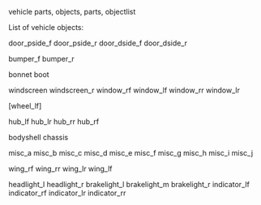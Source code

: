 vehicle parts, objects, parts, objectlist

List of vehicle objects:

door_pside_f
door_pside_r
door_dside_f
door_dside_r

bumper_f
bumper_r

bonnet
boot

windscreen
windscreen_r
window_rf
window_lf
window_rr
window_lr
 
[wheel_lf]

hub_lf
hub_lr
hub_rr
hub_rf

bodyshell
chassis

misc_a
misc_b
misc_c
misc_d
misc_e
misc_f
misc_g
misc_h
misc_i
misc_j

wing_rf
wing_rr
wing_lr
wing_lf

headlight_l
headlight_r
brakelight_l
brakelight_m
brakelight_r
indicator_lf
indicator_rf
indicator_lr
indicator_rr